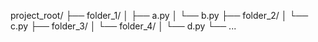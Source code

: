 project_root/
├── folder_1/
│   ├── a.py
│   └── b.py
├── folder_2/
│   └── c.py
├── folder_3/
│   └── folder_4/
│       └── d.py
└── ...